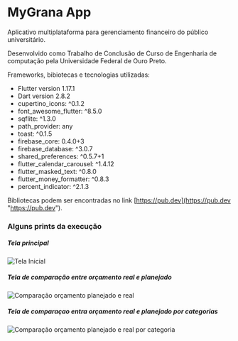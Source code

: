# MyGrana App

Aplicativo multiplataforma para gerenciamento financeiro do público universitário.

Desenvolvido como Trabalho de Conclusão de Curso de Engenharia de computação pela Universidade Federal de Ouro Preto.

Frameworks, bibiotecas e tecnologias utilizadas:

- Flutter version 1.17.1
- Dart version 2.8.2
- cupertino_icons: ^0.1.2
- font_awesome_flutter: ^8.5.0
- sqflite: ^1.3.0
- path_provider: any
- toast: ^0.1.5
- firebase_core: 0.4.0+3
- firebase_database: ^3.0.7
- shared_preferences: ^0.5.7+1
- flutter_calendar_carousel: ^1.4.12
- flutter_masked_text: ^0.8.0
- flutter_money_formatter: ^0.8.3
- percent_indicator: ^2.1.3

Bibliotecas podem ser encontradas no link [https://pub.dev](https://pub.dev "https://pub.dev").

### Alguns prints da execução

##### Tela principal
![Tela Inicial](https://i.imgur.com/nO59eGg.png "Tela Inicial")

##### Tela de comparação entre orçamento real e planejado
![Comparação orçamento planejado e real](https://i.imgur.com/cg0XgBc.png "Comparação orçamento planejado e real")

##### Tela de comparaçao entra orçamento real e planejado por categorias
![Comparação orçamento planejado e real por categoria](https://i.imgur.com/PO6IP6V.png "Comparação orçamento planejado e real por categoria")

